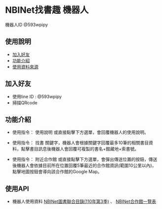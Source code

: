 # NBINet找書趣 機器人
機器人ID @593wpipy

## 使用說明
- [加入好友](#addFriend)
- [功能介紹](#function)
- [使用資料來源](#dataSource)

## <a id="addFriend">加入好友</a>
- 使用line ID : @593wpipy
- 掃描QRcode <br>

## <a id="function">功能介紹</a>
- 使用指令： 使用說明 或直接點擊下方選單，會回覆機器人的使用說明。

- 使用指令： 找書 關鍵字，機器人會根據關鍵字回覆最多10筆的相關書目資料，點擊書目訊息後機器人會回覆可複製的書名+館藏地+索書號。

- 使用指令： 附近合作館 或直接點擊下方選單，會彈出傳送位置的按鈕，傳送後機器人會依據目前所在位置回覆5筆最近的合作館資訊(範圍10公里以內)，
                點擊地圖按鈕會導向該合作館的Google Map。
## <a id="dataSource">使用API</a>
- 機器人使用資料 [NBINet圖書聯合目錄(110年第3季)](http://nbiqc.ncl.edu.tw/opendata/nbidata_110Q3.csv) 、 [NBINet合作館一覽表](https://drive.google.com/uc?export=download&id=1oqNBKanU0oM2qq6yaWw72mYRArxqatTO)